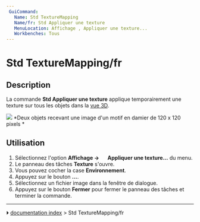 ```yaml
---
 GuiCommand:
   Name: Std TextureMapping
   Name/fr: Std Appliquer une texture
   MenuLocation: Affichage , Appliquer une texture...
   Workbenches: Tous
---
```


# Std TextureMapping/fr

## Description

La commande **Std Appliquer une texture** applique temporairement une texture sur tous les objets dans la [vue 3D](3D_view/fr.md).

![](images/Std_TextureMapping_example.png ) 
*Deux objets recevant une image d'un motif en damier de 120 x 120 pixels *



## Utilisation

1.  Sélectionnez l\'option **Affichage → <img src="images/Std_TextureMapping.svg" width=16px> Appliquer une texture...** du menu.
2.  Le panneau des tâches **Texture** s\'ouvre.
3.  Vous pouvez cocher la case **Environnement**.
4.  Appuyez sur le bouton **...**.
5.  Sélectionnez un fichier image dans la fenêtre de dialogue.
6.  Appuyez sur le bouton **Fermer** pour fermer le panneau des tâches et terminer la commande.



---
⏵ [documentation index](../README.md) > Std TextureMapping/fr
